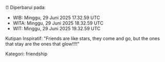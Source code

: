 ⏰ Diperbarui pada:
- WIB: Minggu, 29 Juni 2025 17.32.59 UTC
- WITA: Minggu, 29 Juni 2025 18.32.59 UTC
- WIT: Minggu, 29 Juni 2025 19.32.59 UTC

Kutipan Inspiratif:
"Friends are like stars, they come and go, but the ones that stay are the ones that glow!!!!"


Kategori: friendship

